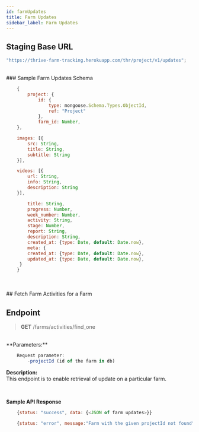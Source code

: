 ```yaml
---
id: farmUpdates
title: Farm Updates
sidebar_label: Farm Updates
---
```


## Staging Base URL

```javascript
"https://thrive-farm-tracking.herokuapp.com/thr/project/v1/updates";
```

<br>
### Sample Farm Updates Schema

```javascript
    {
        project: {
            id: {
                type: mongoose.Schema.Types.ObjectId,
                ref: "Project"
            },
            farm_id: Number,
    },

    images: [{
        src: String,
        title: String,
        subtitle: String
    }],

    videos: [{
        url: String,
        info: String,
        description: String
    }],

        title: String,
        progress: Number,
        week_number: Number,
        activity: String,
        stage: Number,
        report: String,
        description: String,
        created_at: {type: Date, default: Date.now},
        meta: {
        created_at: {type: Date, default: Date.now},
        updated_at: {type: Date, default: Date.now},
     }
    }

```

<br>

<br>
## Fetch Farm Activities for a Farm

## Endpoint

> **GET**
> /farms/activities/find_one

<br>
**Parameters:**

```javascript
    Request parameter:
        -projectId (id of the farm in db)
```

**Description:**  
This endpoint is to enable retrieval of update on a particular farm.

<br>

**Sample API Response**

```javascript
    {status: "success", data: {<JSON of farm updates>}}

	{status: "error", message:"Farm with the given projectId not found" }

```

<!-- ## Get all Farms Updates

## Endpoint

```javascript
/
```

**Method Type**

> GET

**Description:**
This endpoint is to enable get all updates.

<br>
**Sample API Response**

```javascript
    {status: ‘success’, data: {<JSON of farm updates>}}

	{status: ‘failure’, message: ‘<error message from server>’}

```

<br>
## Get all  Updates for a Farm

## Endpoint

```javascript
/find?projectId=`${projectId}`
```

**Method Type**

> GET

<br>
**Parameters:**

```javascript
    Request parameter:
        -projectId (id of the farm in db)
```

**Description:**
This endpoint is to enable get all updates for a farm.

<br>
**Sample API Response**

````javascript
    {status: ‘success’, data: {<JSON of farm updates>}}

	{status: ‘failure’, message: ‘<error message from server>’}

``` -->

<!-- <br>
## Create Update for a Farm

## Endpoint

```javascript
/create
```

**Method Type**

> POST

<br>
**Parameters:**

```javascript
        Request parameter:
            -projectId (id of the farm in db)
            -"title": "",
            -"progress": 100,
            -"week_number": 5,
            -"activity": "Planting of crop extensions",
            -"stage": 2,
            -"report": "",
            -"description": ""
         Headers parameter :
            - headers:  { access_token: JWT <access token> }
```

**Description:**
This endpoint is to enable creating updates for a farm.

<br>
**Sample API Response**

```javascript
    {status: ‘success’, data: {<JSON of farm update created>}}

	{status: ‘failure’, message: ‘<error message from server>’}
```

<br>
## Update an Update for a Farm

## Endpoint

```javascript
/edit
```

**Method Type**

> PUT

<br>
**Parameters:**

```javascript
        Request parameter:
            -projectId (id of the farm in db)
            -"title": "",
            -"progress": 100,
            -"week_number": 5,
            -"activity": "Planting of crop extensions",
            -"stage": 2,
            -"report": "",
            -"description": ""
         Headers parameter :
            - headers:  { access_token: JWT <access token> }
```

**Description:**
This endpoint is to enable creating updates for a farm.

<br>
**Sample API Response**

```javascript
    {status: ‘success’, data: {<JSON of farm updated>}}

	{status: ‘failure’, message: ‘<error message from server>’}
```

<br>
## Add/Update images for a farm Update

## Endpoint

```javascript
/edit/images
```

**Method Type**

> PUT

<br>
**Parameters:**

```javascript
        Request parameter:
            -updateId:  (id of the farm update in db)
            -src,
            -title,
            -subtitle
         Headers parameter :
            -headers:  { access_token: JWT <access token> }

```

<br>
**Description:**
This endpoint is to enable updating an update images for a farm.

<br>
**Sample API Response**

```javascript
    {status: ‘success’, data: {<JSON of farm update updated>}}

	{status: ‘failure’, message: ‘<error message from server>’}

```

<br>
## Add/Update videos for a farm Update

## Endpoint

```javascript
/edit/images
```

**Method Type**

> PUT

<br>
**Parameters:**

```javascript
        Request parameter:
                -updateId:  (id of the farm update in db)
                -url,
                -info,
                -description
        Headers parameter :
                -headers:  { access_token: JWT <access token> }


```

<br>
**Description:**
This endpoint is to enable updating an update videos for a farm.

<br>
**Sample API Response**

```javascript
    {status: ‘success’, data: {<JSON of farm update updated>}}

	{status: ‘failure’, message: ‘<error message from server>’}

```

<br>
## Delete Update for a Farm

## Endpoint

```
/delete
```

**Method Type**

> DELETE

<br>
**Parameters:**

```
        Request parameter:
            -projectId (id of the farm in db)
            -updateId:  (id of the farm update in db)
		Headers parameter :
            -headers:  { access_token: JWT <access token> }



```

<br>
**Description:**
This endpoint is to enable deleting an update for a farm.

<br>
**Sample API Response**

```
    	{status: ‘success’, message: “Update deleted successfully”}

	    {status: ‘failure’, message: ‘<error message from server>’}

``` -->
